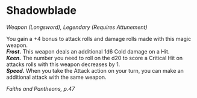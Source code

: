 # Shadowblade
*Weapon (Longsword), Legendary (Requires Attunement)*

You gain a +4 bonus to attack rolls and damage rolls made with this magic weapon.  
***Frost.*** This weapon deals an additional 1d6 Cold damage on a Hit.  
***Keen.*** The number you need to roll on the d20 to score a Critical Hit on attacks rolls with this weapon decreases by 1.  
***Speed.*** When you take the Attack action on your turn, you can make an additional attack with the same weapon.

*Faiths and Pantheons, p.47*